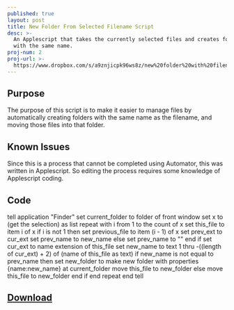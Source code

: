 ```yaml
---
published: true
layout: post
title: New Folder From Selected Filename Script
desc: >-
  An Applescript that takes the currently selected files and creates folders
  with the same name.
proj-num: 2
proj-url: >-
  https://www.dropbox.com/s/a9znjicpk96ws8z/new%20folder%20with%20filename.app.zip?dl=0
---
```

## Purpose

The purpose of this script is to make it easier to manage files by automatically creating folders with the same name as the filename, and moving those files into that folder.

## Known Issues

Since this is a process that cannot be completed using Automator, this was written in Applescript. So editing the process requires some knowledge of Applescript coding.

## Code

tell application "Finder"
	set current_folder to folder of front window
	set x to (get the selection) as list
	repeat with i from 1 to the count of x
		set this_file to item i of x
		if i is not 1 then
			set previous_file to item (i - 1) of x
			set prev_ext to cur_ext
			set prev_name to new_name
		else
			set prev_name to ""
		end if
		set cur_ext to name extension of this_file
		set new_name to text 1 thru -((length of cur_ext) + 2) of (name of this_file as text)
		if new_name is not equal to prev_name then
			set new_folder to make new folder with properties {name:new_name} at current_folder
			move this_file to new_folder
		else
			move this_file to new_folder
		end if
	end repeat
end tell

## [Download](https://www.dropbox.com/s/a9znjicpk96ws8z/new%20folder%20with%20filename.app.zip?dl=1)